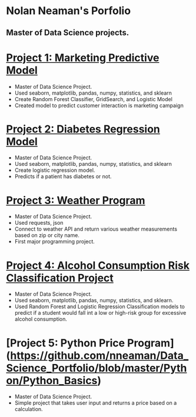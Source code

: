 # Nolan Neaman's Porfolio
## Master of Data Science projects. 


# [Project 1: Marketing Predictive Model](https://github.com/nneaman/Data_Science_Portfolio/blob/master/Python/Predictive%20Model%20for%20Marketing%20Campaigns.pdf)
*	Master of Data Science Project.
*	Used seaborn, matplotlib, pandas, numpy, statistics, and sklearn
*	Create Random Forest Classifier, GridSearch, and Logistic Model
*	Created model to predict customer interaction is marketing campaign

# [Project 2: Diabetes Regression Model](https://github.com/nneaman/Data_Science_Portfolio/blob/master/Python/Diabetes%20Logistic%20Regression%20Model.pdf)
*	Master of Data Science Project.
*	Used seaborn, matplotlib, pandas, numpy, statistics, and sklearn
*	Create logistic regression model.
*	Predicts if a patient has diabetes or not. 

# [Project 3: Weather Program](https://github.com/nneaman/Data_Science_Portfolio/blob/master/Python/API_Connection_Program)
* Master of Data Science Project.
* Used requests, json
* Connect to weather API and return various weather measurements based on zip or city name.
* First major programming project.

# [Project 4: Alcohol Consumption Risk Classification Project](https://github.com/nneaman/Data_Science_Portfolio/blob/master/Python/Alcohol%20Consumption%20Risk%20Classification%20Project.pdf)
* Master of Data Science Project.
* Used seaborn, matplotlib, pandas, numpy, statistics, and sklearn.
* Used Random Forest and Logistic Regression Classification models to predict if a student would fall int a low or high-risk group for excessive alcohol consumption.

# [Project 5: Python Price Program] (https://github.com/nneaman/Data_Science_Portfolio/blob/master/Python/Python_Basics)
* Master of Data Science Project.
* Simple project that takes user input and returns a price based on a calculation.








